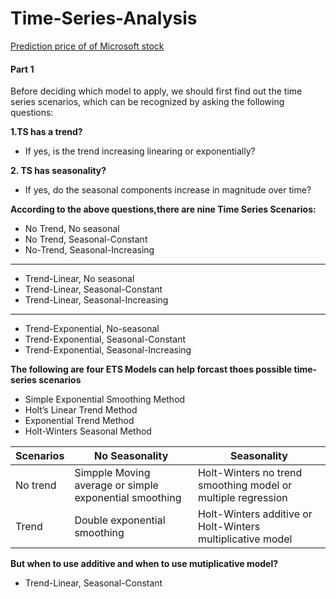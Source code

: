 # Time-Series-Analysis

[Prediction price of of Microsoft stock](Time_series_predict_microsoft.ipynb)

#### Part 1
Before deciding which model to apply, we should first find out the time series scenarios, which can be recognized by asking the following questions:

**1.TS has a trend?**

+ If yes, is the trend increasing linearing or exponentially?

**2. TS has seasonality?**

+ If yes, do the seasonal components increase in magnitude over time?


**According to the above questions,there are nine Time Series Scenarios:**

+ No Trend, No seasonal
+ No Trend, Seasonal-Constant
+ No-Trend, Seasonal-Increasing
---
+ Trend-Linear, No seasonal
+ Trend-Linear, Seasonal-Constant
+ Trend-Linear, Seasonal-Increasing
---
+ Trend-Exponential, No-seasonal
+ Trend-Exponential, Seasonal-Constant
+ Trend-Exponential, Seasonal-Increasing

**The following are four ETS Models can help forcast thoes possible time-series scenarios**

+ Simple Exponential Smoothing Method
+ Holt’s Linear Trend Method
+ Exponential Trend Method
+ Holt-Winters Seasonal Method

Scenarios | No Seasonality | Seasonality
--- | --- | ---
No trend | Simpple Moving average or simple exponential smoothing | Holt-Winters no trend smoothing model or multiple regression
Trend | Double exponential smoothing | Holt-Winters additive or Holt-Winters multiplicative model

**But when to use additive and when to use mutiplicative model?** 


+ Trend-Linear, Seasonal-Constant
